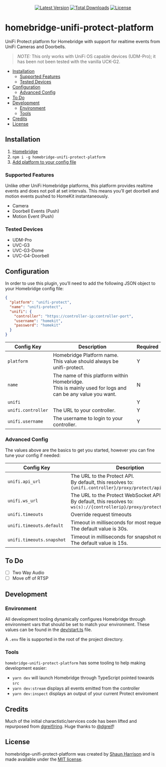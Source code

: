 <p align="center">
<a href="https://www.npmjs.com/package/homebridge-unifi-protect-platform"><img src="https://img.shields.io/npm/v/homebridge-unifi-protect-platform.svg" alt="Latest Version"></a>
<a href="https://www.npmjs.com/package/homebridge-unifi-protect-platform"><img src="https://img.shields.io/npm/dt/homebridge-unifi-protect-platform.svg" alt="Total Downloads"></a>
<a href="./LICENSE"><img src="https://img.shields.io/npm/l/homebridge-unifi-protect-platform.svg" alt="License"></a>
</p>

# homebridge-unifi-protect-platform

UniFi Protect platform for Homebridge with support for realtime events from UniFi Cameras and Doorbells.

> _NOTE:_ This only works with UniFi OS capable devices (UDM-Pro); it has been not been tested with the vanilla UCK-G2.

- [Installation](#installation)
  - [Supported Features](#supported-features)
  - [Tested Devices](#tested-devices)
- [Configuration](#configuration)
  - [Advanced Config](#advanced-config)
- [To Do](#to-do)
- [Development](#development)
  - [Environment](#environment)
  - [Tools](#tools)
- [Credits](#credits)
- [License](#license)

## Installation

1. [Homebridge](https://github.com/nfarina/homebridge)
2. `npm i -g homebridge-unifi-protect-platform`
3. [Add platform to your config file](#configuration)

### Supported Features

Unlike other UniFi Homebridge platforms, this platform provides realtime events and does not poll at set intervals. This means you’ll get doorbell and motion events pushed to HomeKit instantaneously.

- Camera
- Doorbell Events (Push)
- Motion Event (Push)

### Tested Devices

- UDM-Pro
- UVC-G3
- UVC-G3-Dome
- UVC-G4-Doorbell

## Configuration

In order to use this plugin, you’ll need to add the following JSON object to your Homebridge config file:

```json
{
  "platform": "unifi-protect",
  "name": "unifi-protect",
  "unifi": {
    "controller": "https://controller-ip:controller-port",
    "username": "homekit",
    "password": "homekit"
  }
}
```

| Config Key         | Description                                                                                                 | Required |
| ------------------ | ----------------------------------------------------------------------------------------------------------- | -------- |
| `platform`         | Homebridge Platform name.<br>This value should always be unifi-protect.                                     | Y        |
| `name`             | The name of this platform within Homebridge.<br>This is mainly used for logs and can be any value you want. | N        |
| `unifi`            |                                                                                                             | Y        |
| `unifi.controller` | The URL to your controller.                                                                                 | Y        |
| `unifi.username`   | The username to login to your controller.                                                                   | Y        |

### Advanced Config

The values above are the basics to get you started, however you can fine tune your config if needed:

| Config Key                | Description                                                                                                              | Required |
| ------------------------- | ------------------------------------------------------------------------------------------------------------------------ | -------- |
| `unifi.api_url`           | The URL to the Protect API.<br>By default, this resolves to: `{unifi.controller}/proxy/protect/api`                      | N        |
| `unifi.ws_url`            | The URL to the Protect WebSocket API.<br>By default, this resolves to: `ws(s)://{controllerip}/proxy/protect/ws/updates` | N        |
| `unifi.timeouts`          | Override request timeouts                                                                                                | N        |
| `unifi.timeouts.default`  | Timeout in milliseconds for most requests<br>The default value is 30s.                                                   | N        |
| `unifi.timeouts.snapshot` | Timeout in milliseconds for snapshot requests<br>The default value is 15s.                                               | N        |

## To Do

- [ ] Two Way Audio
- [ ] Move off of RTSP

## Development

### Environment

All development tooling dynamically configures Homebridge through environment vars that should be set to match your environment. These values can be found in the [dev/start.ts](./dev/start.ts) file.

A `.env` file is supported in the root of the project directory.

### Tools

`homebridge-unifi-protect-platform` has some tooling to help making development easier:

- `yarn dev` will launch Homebridge through TypeScript pointed towards `src`
- `yarn dev:stream` displays all events emitted from the controller
- `yarn dev:inspect` displays an output of your current Protect enviroment

## Credits

Much of the initial charactistic/services code has been lifted and repurposed from [dgreif/ring](https://github.com/dgreif/ring). Huge thanks to [@dgreif](https://github.com/dgreif)!

## License

homebridge-unifi-protect-platform was created by [Shaun Harrison](https://github.com/shnhrrsn) and is made available under the [MIT license](LICENSE).
